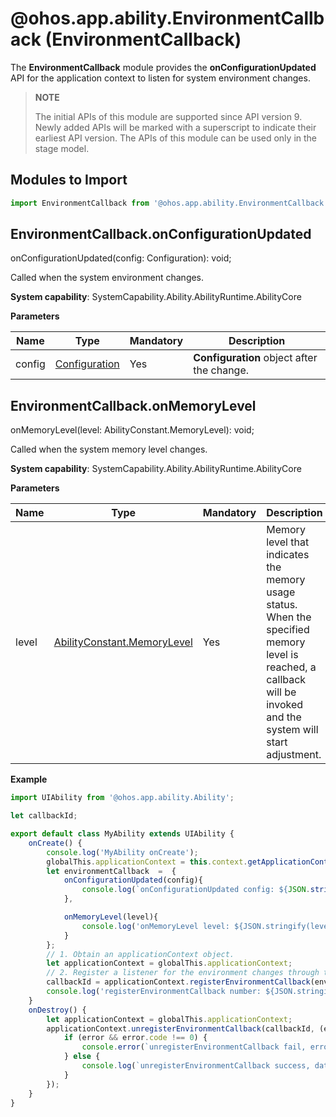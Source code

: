 # @ohos.app.ability.EnvironmentCallback (EnvironmentCallback)

The **EnvironmentCallback** module provides the **onConfigurationUpdated** API for the application context to listen for system environment changes.

> **NOTE**
> 
> The initial APIs of this module are supported since API version 9. Newly added APIs will be marked with a superscript to indicate their earliest API version. 
> The APIs of this module can be used only in the stage model.


## Modules to Import

```ts
import EnvironmentCallback from '@ohos.app.ability.EnvironmentCallback';
```


## EnvironmentCallback.onConfigurationUpdated

onConfigurationUpdated(config: Configuration): void;

Called when the system environment changes.

**System capability**: SystemCapability.Ability.AbilityRuntime.AbilityCore

**Parameters**

  | Name| Type| Mandatory| Description| 
  | -------- | -------- | -------- | -------- |
  | config | [Configuration](js-apis-app-ability-configuration.md) | Yes| **Configuration** object after the change.|

## EnvironmentCallback.onMemoryLevel

onMemoryLevel(level: AbilityConstant.MemoryLevel): void;

Called when the system memory level changes.

**System capability**: SystemCapability.Ability.AbilityRuntime.AbilityCore

**Parameters**

  | Name| Type| Mandatory| Description| 
  | -------- | -------- | -------- | -------- |
  | level | [AbilityConstant.MemoryLevel](js-apis-app-ability-abilityConstant.md#abilityconstantmemorylevel) | Yes| Memory level that indicates the memory usage status. When the specified memory level is reached, a callback will be invoked and the system will start adjustment.| 

**Example**
    
```ts
import UIAbility from '@ohos.app.ability.Ability';

let callbackId;

export default class MyAbility extends UIAbility {
    onCreate() {
        console.log('MyAbility onCreate');
        globalThis.applicationContext = this.context.getApplicationContext();
        let environmentCallback  =  {
            onConfigurationUpdated(config){
                console.log(`onConfigurationUpdated config: ${JSON.stringify(config)}`);
            },

            onMemoryLevel(level){
                console.log('onMemoryLevel level: ${JSON.stringify(level)}');
            }
        };
        // 1. Obtain an applicationContext object.
        let applicationContext = globalThis.applicationContext;
        // 2. Register a listener for the environment changes through the applicationContext object.
        callbackId = applicationContext.registerEnvironmentCallback(environmentCallback);
        console.log('registerEnvironmentCallback number: ${JSON.stringify(callbackId)}');
    }
    onDestroy() {
        let applicationContext = globalThis.applicationContext;
        applicationContext.unregisterEnvironmentCallback(callbackId, (error, data) => {
            if (error && error.code !== 0) {
                console.error(`unregisterEnvironmentCallback fail, error: ${JSON.stringify(error)}`);
            } else {
                console.log(`unregisterEnvironmentCallback success, data: ${JSON.stringify(data)}`);
            }
        });
    }
}
```
